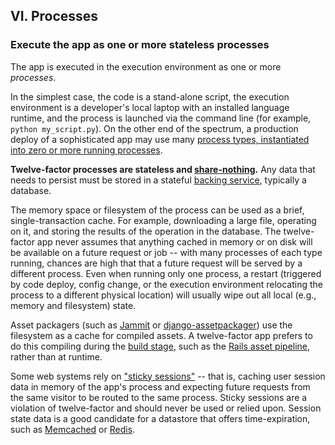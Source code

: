 ## VI. Processes
### Execute the app as one or more stateless processes

The app is executed in the execution environment as one or more *processes*.

In the simplest case, the code is a stand-alone script, the execution environment is a developer's local laptop with an installed language runtime, and the process is launched via the command line (for example, `python my_script.py`).  On the other end of the spectrum, a production deploy of a sophisticated app may use many [process types, instantiated into zero or more running processes](/concurrency).

**Twelve-factor processes are stateless and [share-nothing](http://en.wikipedia.org/wiki/Shared_nothing_architecture).**  Any data that needs to persist must be stored in a stateful [backing service](/backing-services), typically a database.

The memory space or filesystem of the process can be used as a brief, single-transaction cache.  For example, downloading a large file, operating on it, and storing the results of the operation in the database.  The twelve-factor app never assumes that anything cached in memory or on disk will be available on a future request or job -- with many processes of each type running, chances are high that that a future request will be served by a different process.  Even when running only one process, a restart (triggered by code deploy, config change, or the execution environment relocating the process to a different physical location) will usually wipe out all local (e.g., memory and filesystem) state.

Asset packagers (such as [Jammit](http://documentcloud.github.com/jammit/) or [django-assetpackager](http://code.google.com/p/django-assetpackager/)) use the filesystem as a cache for compiled assets.  A twelve-factor app prefers to do this compiling during the [build stage](/build-release-run), such as the [Rails asset pipeline](http://ryanbigg.com/guides/asset_pipeline.html), rather than at runtime.

Some web systems rely on ["sticky sessions"](http://en.wikipedia.org/wiki/Load_balancing_%28computing%29#Persistence) -- that is, caching user session data in memory of the app's process and expecting future requests from the same visitor to be routed to the same process.  Sticky sessions are a violation of twelve-factor and should never be used or relied upon.  Session state data is a good candidate for a datastore that offers time-expiration, such as [Memcached](http://memcached.org/) or [Redis](http://redis.io/).


